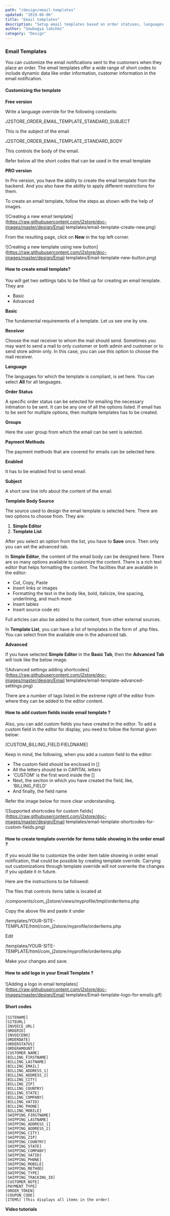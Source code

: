 ```yaml
---
path: "/design/email-templates"
updated: "2019-06-06"
title: "Email templates"
description: "Setup email templates based on order statuses, languages, payment methods, user groups and so on."
author: "Sowbagya lakshmi"
category: "Design"
---
```


###  Email Templates

You can customize the email notifications sent to the customers when they place an order. The email templates offer a wide range of short codes to include dynamic data like order information, customer information in the email notification.

####  Customizing the template

**Free version**

Write a language override for the following constants:

J2STORE\_ORDER\_EMAIL\_TEMPLATE\_STANDARD\_SUBJECT

This is the subject of the email

J2STORE\_ORDER\_EMAIL\_TEMPLATE\_STANDARD\_BODY

This controls the body of the email.

Refer below all the short codes that can be used in the email template

**PRO version**

In Pro version, you have the ability to create the email template from the backend. And you also have the ability to apply different restrictions for them.

To create an email template, follow the steps as shown with the help of images.

![Creating a new email template](https://raw.githubusercontent.com/j2store/doc-images/master/design/Email templates/email-template-create-new.png)

From the resulting page, click on **New** in the top left corner.

![Creating a new template using new button](https://raw.githubusercontent.com/j2store/doc-images/master/design/Email templates/Email-template-new-button.png)


#### How to create email template?

You will get two settings tabs to be filled up for creating an email template. They are

- Basic
- Advanced

**Basic**

The fundamental requirements of a template. Let us see one by one.

**Receiver**

Choose the mail receiver to whom the mail should send. Sometimes you may want to send a mail to only customer or both admin and customer or to send store admin only. In this case, you can use this option to choose the mail receiver.

**Language**

The languages for which the template is compliant, is set here. You can select **All** for all languages.

**Order Status**

A specific order status can be selected for emailing the necessary intimation to be sent. It can be any one of all the options listed. If email has to be sent for multiple options, then multiple templates has to be created.

**Groups**

Here the user group from which the email can be sent is selected.

**Payment Methods**

The payment methods that are covered for emails can be selected here.

**Enabled**

It has to be enabled first to send email.

**Subject**

A short one line info about the content of the email.

**Template Body Source**

The source used to design the email template is selected here. There are two options to choose from. They are:

1. **Simple Editor**
2. **Template List**

After you select an option from the list, you have to **Save** once. Then only you can set the advanced tab.

In **Simple Editor**, the content of the email body can be designed here. There are so many options available to customize the content. There is a rich text editor that helps formatting the content. The facilities that are available in the editor:

- Cut, Copy, Paste
- Insert links or images
- Formatting the text in the body like, bold, italicize, line spacing, underlining, and much more
- Insert tables
- Insert source code etc

Full articles can also be added to the content, from other external sources.

In **Template List**, you can have a list of templates in the form of .php files. You can select from the available one in the advanced tab.

**Advanced**

If you have selected **Simple Editor** in the **Basic Tab**, then the **Advanced Tab** will look like the below image.

![Advanced settings adding shortcodes](https://raw.githubusercontent.com/j2store/doc-images/master/design/Email templates/email-template-advanced-settings.png)

There are a number of tags listed in the extreme right of the editor from where they can be added to the editor content.

#### How to add custom fields inside email template ?

Also, you can add custom fields you have created in the editor. To add a custom field in the editor for display, you need to follow the format given below:

[CUSTOM\_BILLING\_FIELD:FIELDNAME]

Keep in mind, the following, when you add a custom field to the editor:

- The custom field should be enclosed in []
- All the letters should be in CAPITAL letters
- 'CUSTOM' is the first word inside the []
- Next, the section in which you have created the field, like, 'BILLING\_FIELD'
- And finally, the field name

Refer the image below for more clear understanding.

![Supported shortcodes for custom fields](https://raw.githubusercontent.com/j2store/doc-images/master/design/Email templates/email-template-shortcodes-for-custom-fields.png)

#### How to create template override for items table showing in the order email ?

If you would like to customize the order item table showing in order email notification, that could be possible by creating template override. Carrying out customizations through template override will not overwrite the changes if you update it in future.

Here are the instructions to be followed:

The files that controls items table is located at

/components/com\_j2store/views/myprofile/tmpl/orderitems.php

Copy the above file and paste it under

/templates/YOUR-SITE-TEMPLATE/html/com\_j2store/myprofile/orderitems.php

Edit

/templates/YOUR-SITE-TEMPLATE/html/com\_j2store/myprofile/orderitems.php

Make your changes and save.

#### How to add logo in your Email Template ?

![Adding a logo in email templates](https://raw.githubusercontent.com/j2store/doc-images/master/design/Email templates/Email-template-logo-for-emails.gif)

#### Short codes

```
[SITENAME]
[SITEURL]
[INVOICE_URL]
[ORDERID]
[INVOICENO]
[ORDERDATE]
[ORDERSTATUS]
[ORDERAMOUNT]
[CUSTOMER_NAME]
[BILLING_FIRSTNAME]			
[BILLING_LASTNAME]			
[BILLING_EMAIL]				
[BILLING_ADDRESS_1]			
[BILLING_ADDRESS_2]			
[BILLING_CITY]			
[BILLING_ZIP]				
[BILLING_COUNTRY]			
[BILLING_STATE]				
[BILLING_COMPANY]			
[BILLING_VATID]			
[BILLING_PHONE]			
[BILLING_MOBILE]			
[SHIPPING_FIRSTNAME]			
[SHIPPING_LASTNAME]			
[SHIPPING_ADDRESS_1]			
[SHIPPING_ADDRESS_2]			
[SHIPPING_CITY]			
[SHIPPING_ZIP]			
[SHIPPING_COUNTRY]			
[SHIPPING_STATE]			
[SHIPPING_COMPANY]			
[SHIPPING_VATID]			
[SHIPPING_PHONE]			
[SHIPPING_MOBILE]			
[SHIPPING_METHOD]			
[SHIPPING_TYPE]			
[SHIPPING_TRACKING_ID]			
[CUSTOMER_NOTE]			
[PAYMENT_TYPE]			
[ORDER_TOKEN]		
[COUPON_CODE] 
[ITEMS] (This displays all items in the order)
```
**Video tutorials**

<videoembed src="JgEQkyDwYjA"></videoembed>

<videoembed src="XHq91Cea3TE"></videoembed>

<videoembed src="CQhtxomct4c"></videoembed>




